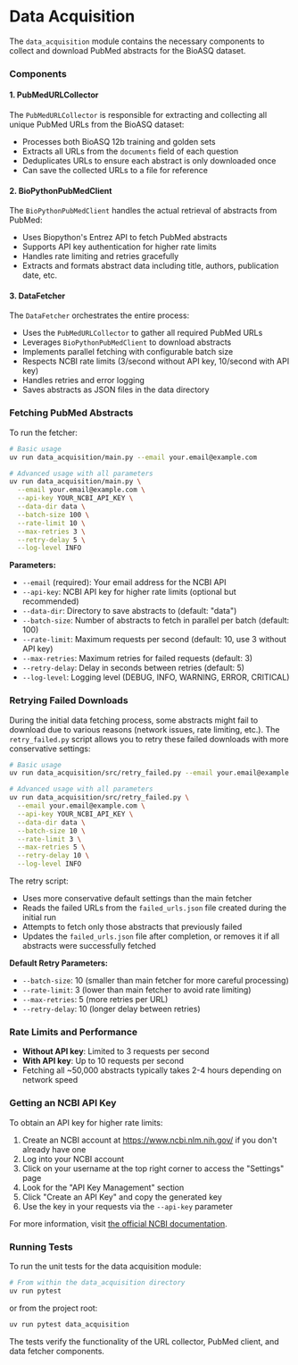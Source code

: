# Data Acquisition

The `data_acquisition` module contains the necessary components to collect and download PubMed abstracts for the BioASQ dataset.

### Components

#### 1. PubMedURLCollector

The `PubMedURLCollector` is responsible for extracting and collecting all unique PubMed URLs from the BioASQ dataset:

- Processes both BioASQ 12b training and golden sets
- Extracts all URLs from the `documents` field of each question
- Deduplicates URLs to ensure each abstract is only downloaded once
- Can save the collected URLs to a file for reference

#### 2. BioPythonPubMedClient

The `BioPythonPubMedClient` handles the actual retrieval of abstracts from PubMed:

- Uses Biopython's Entrez API to fetch PubMed abstracts
- Supports API key authentication for higher rate limits
- Handles rate limiting and retries gracefully
- Extracts and formats abstract data including title, authors, publication date, etc.

#### 3. DataFetcher

The `DataFetcher` orchestrates the entire process:

- Uses the `PubMedURLCollector` to gather all required PubMed URLs
- Leverages `BioPythonPubMedClient` to download abstracts
- Implements parallel fetching with configurable batch size
- Respects NCBI rate limits (3/second without API key, 10/second with API key)
- Handles retries and error logging
- Saves abstracts as JSON files in the data directory

### Fetching PubMed Abstracts

To run the fetcher:

```bash
# Basic usage
uv run data_acquisition/main.py --email your.email@example.com

# Advanced usage with all parameters
uv run data_acquisition/main.py \
  --email your.email@example.com \
  --api-key YOUR_NCBI_API_KEY \
  --data-dir data \
  --batch-size 100 \
  --rate-limit 10 \
  --max-retries 3 \
  --retry-delay 5 \
  --log-level INFO
```

**Parameters:**

- `--email` (required): Your email address for the NCBI API
- `--api-key`: NCBI API key for higher rate limits (optional but recommended)
- `--data-dir`: Directory to save abstracts to (default: "data")
- `--batch-size`: Number of abstracts to fetch in parallel per batch (default: 100)
- `--rate-limit`: Maximum requests per second (default: 10, use 3 without API key)
- `--max-retries`: Maximum retries for failed requests (default: 3)
- `--retry-delay`: Delay in seconds between retries (default: 5)
- `--log-level`: Logging level (DEBUG, INFO, WARNING, ERROR, CRITICAL)

### Retrying Failed Downloads

During the initial data fetching process, some abstracts might fail to download due to various reasons (network issues, rate limiting, etc.). The `retry_failed.py` script allows you to retry these failed downloads with more conservative settings:

```bash
# Basic usage
uv run data_acquisition/src/retry_failed.py --email your.email@example.com

# Advanced usage with all parameters
uv run data_acquisition/src/retry_failed.py \
  --email your.email@example.com \
  --api-key YOUR_NCBI_API_KEY \
  --data-dir data \
  --batch-size 10 \
  --rate-limit 3 \
  --max-retries 5 \
  --retry-delay 10 \
  --log-level INFO
```

The retry script:

- Uses more conservative default settings than the main fetcher
- Reads the failed URLs from the `failed_urls.json` file created during the initial run
- Attempts to fetch only those abstracts that previously failed
- Updates the `failed_urls.json` file after completion, or removes it if all abstracts were successfully fetched

**Default Retry Parameters:**

- `--batch-size`: 10 (smaller than main fetcher for more careful processing)
- `--rate-limit`: 3 (lower than main fetcher to avoid rate limiting)
- `--max-retries`: 5 (more retries per URL)
- `--retry-delay`: 10 (longer delay between retries)

### Rate Limits and Performance

- **Without API key**: Limited to 3 requests per second
- **With API key**: Up to 10 requests per second
- Fetching all ~50,000 abstracts typically takes 2-4 hours depending on network speed

### Getting an NCBI API Key

To obtain an API key for higher rate limits:

1. Create an NCBI account at https://www.ncbi.nlm.nih.gov/ if you don't already have one
2. Log into your NCBI account
3. Click on your username at the top right corner to access the "Settings" page
4. Look for the "API Key Management" section
5. Click "Create an API Key" and copy the generated key
6. Use the key in your requests via the `--api-key` parameter

For more information, visit [the official NCBI documentation](https://ncbiinsights.ncbi.nlm.nih.gov/2017/11/02/new-api-keys-for-the-e-utilities/).

### Running Tests

To run the unit tests for the data acquisition module:

```bash
# From within the data_acquisition directory
uv run pytest
```

or from the project root:

```bash
uv run pytest data_acquisition
```

The tests verify the functionality of the URL collector, PubMed client, and data fetcher components.

